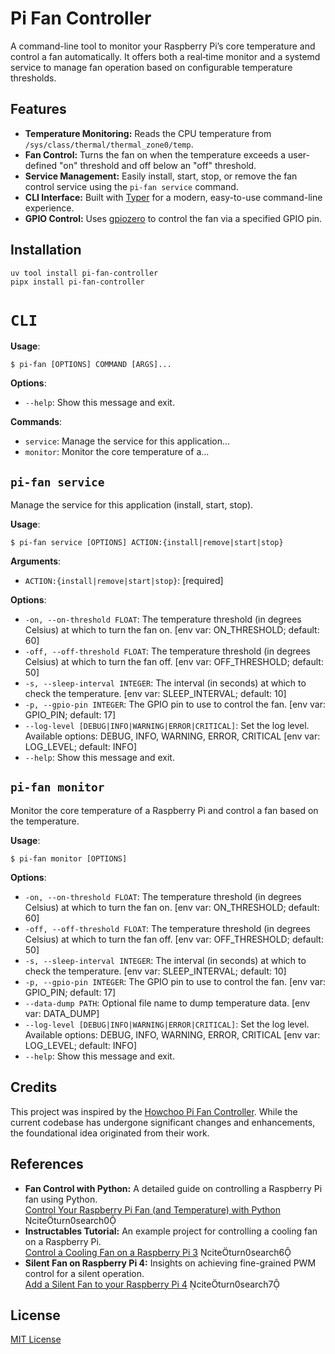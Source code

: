 # Pi Fan Controller

A command-line tool to monitor your Raspberry Pi’s core temperature and control a fan automatically. It offers both a real‑time monitor and a systemd service to manage fan operation based on configurable temperature thresholds.

## Features

- **Temperature Monitoring:** Reads the CPU temperature from `/sys/class/thermal/thermal_zone0/temp`.
- **Fan Control:** Turns the fan on when the temperature exceeds a user-defined "on" threshold and off below an "off" threshold.
- **Service Management:** Easily install, start, stop, or remove the fan control service using the `pi-fan service` command.
- **CLI Interface:** Built with [Typer](https://typer.tiangolo.com/) for a modern, easy-to-use command-line experience.
- **GPIO Control:** Uses [gpiozero](https://gpiozero.readthedocs.io/) to control the fan via a specified GPIO pin.

## Installation
     
```bash
uv tool install pi-fan-controller
pipx install pi-fan-controller
```

# `CLI`

**Usage**:

```console
$ pi-fan [OPTIONS] COMMAND [ARGS]...
```

**Options**:

* `--help`: Show this message and exit.

**Commands**:

* `service`: Manage the service for this application...
* `monitor`: Monitor the core temperature of a...

## `pi-fan service`

Manage the service for this application (install, start, stop).

**Usage**:

```console
$ pi-fan service [OPTIONS] ACTION:{install|remove|start|stop}
```

**Arguments**:

* `ACTION:{install|remove|start|stop}`: [required]

**Options**:

* `-on, --on-threshold FLOAT`: The temperature threshold (in degrees Celsius) at which to turn the fan on.  [env var: ON_THRESHOLD; default: 60]
* `-off, --off-threshold FLOAT`: The temperature threshold (in degrees Celsius) at which to turn the fan off.  [env var: OFF_THRESHOLD; default: 50]
* `-s, --sleep-interval INTEGER`: The interval (in seconds) at which to check the temperature.  [env var: SLEEP_INTERVAL; default: 10]
* `-p, --gpio-pin INTEGER`: The GPIO pin to use to control the fan.  [env var: GPIO_PIN; default: 17]
* `--log-level [DEBUG|INFO|WARNING|ERROR|CRITICAL]`: Set the log level. Available options: DEBUG, INFO, WARNING, ERROR, CRITICAL  [env var: LOG_LEVEL; default: INFO]
* `--help`: Show this message and exit.

## `pi-fan monitor`

Monitor the core temperature of a Raspberry Pi and control a fan based on the temperature.

**Usage**:

```console
$ pi-fan monitor [OPTIONS]
```

**Options**:

* `-on, --on-threshold FLOAT`: The temperature threshold (in degrees Celsius) at which to turn the fan on.  [env var: ON_THRESHOLD; default: 60]
* `-off, --off-threshold FLOAT`: The temperature threshold (in degrees Celsius) at which to turn the fan off.  [env var: OFF_THRESHOLD; default: 50]
* `-s, --sleep-interval INTEGER`: The interval (in seconds) at which to check the temperature.  [env var: SLEEP_INTERVAL; default: 10]
* `-p, --gpio-pin INTEGER`: The GPIO pin to use to control the fan.  [env var: GPIO_PIN; default: 17]
* `--data-dump PATH`: Optional file name to dump temperature data.  [env var: DATA_DUMP]
* `--log-level [DEBUG|INFO|WARNING|ERROR|CRITICAL]`: Set the log level. Available options: DEBUG, INFO, WARNING, ERROR, CRITICAL  [env var: LOG_LEVEL; default: INFO]
* `--help`: Show this message and exit.

## Credits

This project was inspired by the [Howchoo Pi Fan Controller][howchoo-repo]. While the current codebase has undergone significant changes and enhancements, the foundational idea originated from their work.

[howchoo-repo]: https://github.com/Howchoo/pi-fan-controller


## References

- **Fan Control with Python:** A detailed guide on controlling a Raspberry Pi fan using Python.  
  [Control Your Raspberry Pi Fan (and Temperature) with Python](https://howchoo.com/g/ote2mjkzzta/control-raspberry-pi-fan-temperature-python) citeturn0search0
- **Instructables Tutorial:** An example project for controlling a cooling fan on a Raspberry Pi.  
  [Control a Cooling Fan on a Raspberry Pi 3](https://www.instructables.com/Control-a-Cooling-Fan-on-a-Raspberry-Pi-3/) citeturn0search6
- **Silent Fan on Raspberry Pi 4:** Insights on achieving fine-grained PWM control for a silent operation.  
  [Add a Silent Fan to your Raspberry Pi 4](https://medium.com/home-wireless/add-a-silent-fan-to-your-raspberry-pi-4-e63ec64f8115) citeturn0search7

## License

[MIT License](LICENSE)

